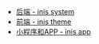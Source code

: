 * [后端 - inis system](start/install-inis-system)
* [前端 - inis theme](start/install-inis-theme)
* [小程序和APP - inis app](start/install-inis-app)